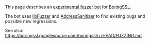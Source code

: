 This page describes an [experimental fuzzer bot](http://104.197.40.189/)
for [BoringSSL](https://boringssl.googlesource.com/boringssl/).

The bot uses [libFuzzer](http://llvm.org/docs/LibFuzzer.html) and
[AddressSanitizer](http://clang.llvm.org/docs/AddressSanitizer.html) to find existing
bugs and possible new regressions.

See also: https://boringssl.googlesource.com/boringssl/+/HEAD/FUZZING.md

